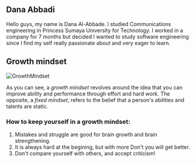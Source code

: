 ## Dana Abbadi

Hello guys, my name is Dana Al-Abbade. I studied Communications engineering in Princess Sumaya University for Technology. I worked in a company for 7 months but decided I wanted to study software engineering since I find my self really passionate about and very eager to learn.  
## Growth mindset
![GrowthMindset](https://miro.medium.com/max/1400/1*TtlqcGNhwGaF0mOfsQJrOg.jpeg)

As you can see, a *growth mindset* revolves around the idea that you can improve ability and performance through effort and hard work. The opposite, a *fixed mindset*, refers to the belief that a person's abilities and talents are static. 

### How to keep yourself in a growth mindset: 
1. Mistakes and struggle are good for brain growth and brain strengthening.
2. It is always hard at the begining, but with more Don't  you will get better.
3. Don't compare yourself with others, and accept criticism!  
